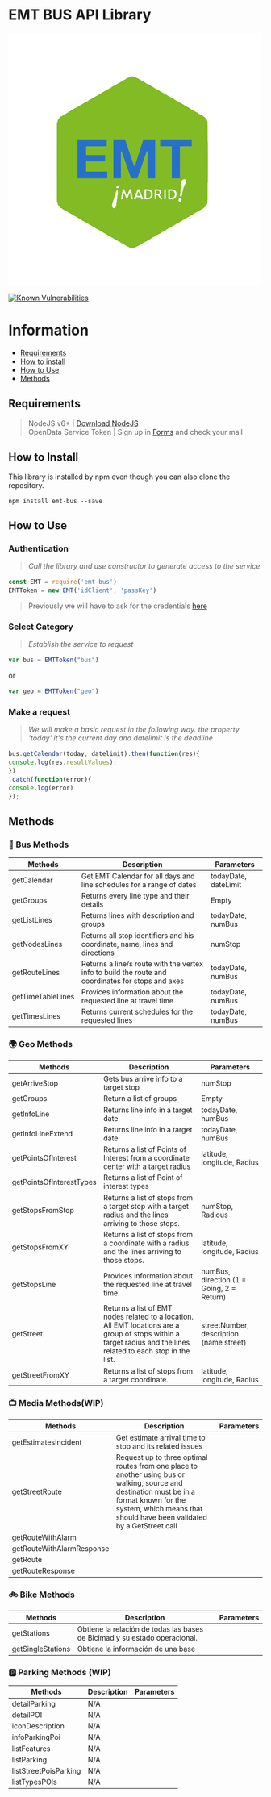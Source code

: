 # EMT BUS API Library  

![EMT BUS](/img/emt-bus_logo.png)

[![Known Vulnerabilities](https://snyk.io/test/github/lorengamboa/emt-bus/badge.svg)](https://snyk.io/test/github/lorengamboa/emt-bus)  
# Information  
* [Requirements](https://github.com/DestroyerIV/TelegramBot-nodejs/blob/master/readme.md#requirements)
* [How to install](https://github.com/DestroyerIV/TelegramBot-nodejs/blob/master/readme.md#how-to-install)  
* [How to Use](https://github.com/DestroyerIV/TelegramBot-nodejs/blob/master/readme.md#how-to-use)  
* [Methods]()  


## Requirements
> NodeJS v6+ | [Download NodeJS](https://nodejs.org/es/)  
> OpenData Service Token | Sign up in [Forms](http://opendata.emtmadrid.es/Formulario) and check your mail

## How to Install
This library is installed by npm even though you can also clone the repository.
>   
```  
npm install emt-bus --save  
```

## How to Use
   ### Authentication  
  > *Call the library and use constructor to generate access to the service*  
  ```js
  const EMT = require('emt-bus')
  EMTToken = new EMT('idClient', 'passKey')
```  

   > Previously we will have to ask for the credentials [here](https://github.com/DestroyerIV/TelegramBot-nodejs/blob/master/readme.md#requirements)
   ### Select Category  
  > *Establish the service to request*  
   ```js
   var bus = EMTToken("bus")
   ```  
   or  
   ```js
   var geo = EMTToken("geo")  
   ```  
   
   ### Make a request  
  > *We will make a basic request in the following way. the property 'today' it's the current day and datelimit is the deadline*  
   ```js
bus.getCalendar(today, datelimit).then(function(res){  
console.log(res.resultValues);  
})  
   .catch(function(error){  
console.log(error)  
});
```
   ## Methods
### 🚌 Bus Methods 

|   Methods| Description | Parameters |
| ---------|-------------|------------|
| getCalendar|Get EMT Calendar for all days and line schedules for a range of dates| todayDate, dateLimit   
| getGroups|Returns every line type and their details | Empty
| getListLines|Returns lines with description and groups| todayDate, numBus 
| getNodesLines|Returns all stop identifiers and his coordinate, name, lines and directions| numStop
| getRouteLines| Returns a line/s route with the vertex info to build the route and coordinates for stops and axes | todayDate, numBus
| getTimeTableLines|Provices information about the requested line at travel time| todayDate, numBus
| getTimesLines|Returns current schedules for the requested lines| todayDate, numBus

### 🌍 Geo Methods 

|   Methods| Description | Parameters |
| ---------|-------------|------------|
| getArriveStop|Gets bus arrive info to a target stop | numStop
| getGroups|Return a list of groups | Empty
| getInfoLine|Returns line info in a target date| todayDate, numBus
| getInfoLineExtend|Returns line info in a target date| todayDate, numBus
| getPointsOfInterest|Returns a list of Points of Interest from a coordinate center with a target radius| latitude, longitude, Radius
| getPointsOfInterestTypes|Returns a list of Point of interest types|
| getStopsFromStop|Returns a list of stops from a target stop with a target radius and the lines arriving to those stops.| numStop, Radious
| getStopsFromXY|Returns a list of stops from a coordinate with a radius and the lines arriving to those stops.| latitude, longitude, Radius
| getStopsLine|Provices information about the requested line at travel time.| numBus, direction (1 = Going, 2 = Return)
| getStreet|Returns a list of EMT nodes related to a location. All EMT locations are a group of stops  within a target radius and the lines related to each stop in the list.| streetNumber, description (name street)
| getStreetFromXY|Returns a list of stops from a target coordinate.| latitude, longitude, Radius

### 📺 Media Methods(WIP)

|   Methods| Description | Parameters |
| ---------|-------------|------------|
| getEstimatesIncident| Get estimate arrival time to stop and its related issues
| getStreetRoute|Request up to three optimal routes from one place to another using bus or walking, source and destination must be in a format known for the system, which means that should have been validated by a GetStreet call   
| getRouteWithAlarm| |
| getRouteWithAlarmResponse| |
| getRoute| |
| getRouteResponse| |

### 🚲 Bike Methods 

|   Methods| Description | Parameters |
| ---------|-------------|------------|
| getStations|Obtiene la relación de todas las bases de Bicimad y su estado operacional. |
| getSingleStations|Obtiene la información de una base |

### 🅿 Parking Methods (WIP)

|   Methods| Description | Parameters |
| ---------|-------------|------------|
| detailParking|N/A |
| detailPOI|N/A |
| iconDescription|N/A|
| infoParkingPoi|N/A|
| listFeatures|N/A|
| listParking|N/A|
| listStreetPoisParking|N/A|
| listTypesPOIs|N/A|
